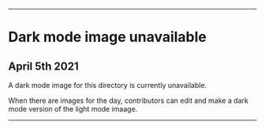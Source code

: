 
***
 
# Dark mode image unavailable

## April 5th 2021

A dark mode image for this directory is currently unavailable.

When there are images for the day, contributors can edit and make a dark mode version of the light mode imaage.

***

